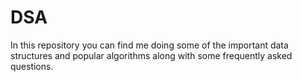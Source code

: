 # DSA
In this repository you can find me doing some of the important data structures and popular algorithms along with some frequently asked questions.
